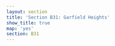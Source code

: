 ```yaml
---
layout: section
title: 'Section B31: Garfield Heights'
show_title: true
map: 'yes'
section: B31
---
```

